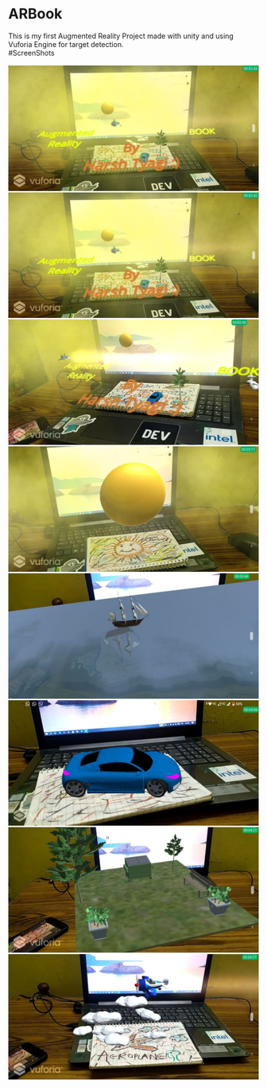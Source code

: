 # ARBook
This is my first Augmented Reality Project made with unity and using Vuforia Engine for target detection.<br>
#ScreenShots<br><br>
![Image 1](https://github.com/HarshTyagi007/ARBook/blob/main/ScreenSHots%20AR/photo_2021-01-12_21-48-49.jpg)
![Image 7](https://github.com/HarshTyagi007/ARBook/blob/main/ScreenSHots%20AR/photo_2021-01-12_21-48-49.jpg)
![Image 2](https://github.com/HarshTyagi007/ARBook/blob/main/ScreenSHots%20AR/2.jpg)
![Image 3](https://github.com/HarshTyagi007/ARBook/blob/main/ScreenSHots%20AR/3.jpg)
![Image 4](https://github.com/HarshTyagi007/ARBook/blob/main/ScreenSHots%20AR/5.jpg)
![Image 5](https://github.com/HarshTyagi007/ARBook/blob/main/ScreenSHots%20AR/6.jpg)
![Image 6](https://github.com/HarshTyagi007/ARBook/blob/main/ScreenSHots%20AR/7.jpg)
![Image 8](https://github.com/HarshTyagi007/ARBook/blob/main/ScreenSHots%20AR/8.jpg)

